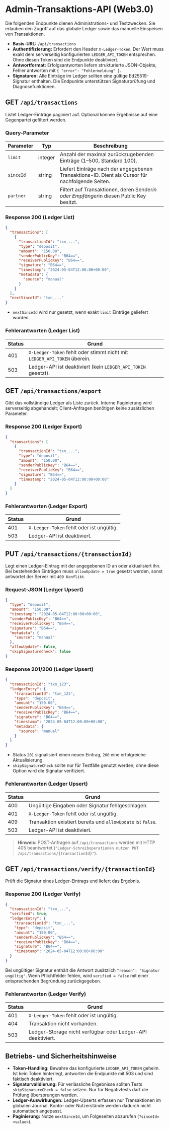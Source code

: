 # Admin-Transaktions-API (Web3.0)

Die folgenden Endpunkte dienen Administrations- und Testzwecken. Sie erlauben den Zugriff auf das globale Ledger sowie das manuelle Einspeisen von Transaktionen.

- **Basis-URL:** `/api/transactions`
- **Authentifizierung:** Erfordert den Header `X-Ledger-Token`. Der Wert muss exakt dem serverseitig konfigurierten `LEDGER_API_TOKEN` entsprechen. Ohne diesen Token sind die Endpunkte deaktiviert.
- **Antwortformat:** Erfolgsantworten liefern strukturierte JSON-Objekte, Fehler antworten mit `{ "error": "Fehlermeldung" }`.
- **Signaturen:** Alle Einträge im Ledger sollten eine gültige Ed25519-Signatur enthalten. Die Endpunkte unterstützen Signaturprüfung und Diagnosefunktionen.

## GET `/api/transactions`

Listet Ledger-Einträge paginiert auf. Optional können Ergebnisse auf eine Gegenpartei gefiltert werden.

### Query-Parameter

| Parameter | Typ | Beschreibung |
| --- | --- | --- |
| `limit` | integer | Anzahl der maximal zurückzugebenden Einträge (1–500, Standard 100). |
| `sinceId` | string | Liefert Einträge nach der angegebenen Transaktions-ID. Dient als Cursor für nachfolgende Seiten. |
| `partner` | string | Filtert auf Transaktionen, deren Sender*in oder Empfänger*in diesen Public Key besitzt. |

### Response 200 (Ledger List)

```json
{
  "transactions": [
    {
      "transactionId": "txn_...",
      "type": "deposit",
      "amount": "150.00",
      "senderPublicKey": "B64==",
      "receiverPublicKey": "B64==",
      "signature": "B64==",
      "timestamp": "2024-05-04T12:00:00+00:00",
      "metadata": {
        "source": "manual"
      }
    }
  ],
  "nextSinceId": "txn_..."
}
```

- `nextSinceId` wird nur gesetzt, wenn exakt `limit` Einträge geliefert wurden.

### Fehlerantworten (Ledger List)

| Status | Grund |
| --- | --- |
| 401 | `X-Ledger-Token` fehlt oder stimmt nicht mit `LEDGER_API_TOKEN` überein. |
| 503 | Ledger-API ist deaktiviert (kein `LEDGER_API_TOKEN` gesetzt). |

## GET `/api/transactions/export`

Gibt das vollständige Ledger als Liste zurück. Interne Paginierung wird serverseitig abgehandelt; Client-Anfragen benötigen keine zusätzlichen Parameter.

### Response 200 (Ledger Export)

```json
{
  "transactions": [
    {
      "transactionId": "txn_...",
      "type": "deposit",
      "amount": "150.00",
      "senderPublicKey": "B64==",
      "receiverPublicKey": "B64==",
      "signature": "B64==",
      "timestamp": "2024-05-04T12:00:00+00:00"
    }
  ]
}
```

### Fehlerantworten (Ledger Export)

| Status | Grund |
| --- | --- |
| 401 | `X-Ledger-Token` fehlt oder ist ungültig. |
| 503 | Ledger-API ist deaktiviert. |

## PUT `/api/transactions/{transactionId}`

Legt einen Ledger-Eintrag mit der angegebenen ID an oder aktualisiert ihn. Bei bestehenden Einträgen muss `allowUpdate = true` gesetzt werden, sonst antwortet der Server mit `409 Konflikt`.

### Request-JSON (Ledger Upsert)

```json
{
  "type": "deposit",
  "amount": "150.00",
  "timestamp": "2024-05-04T12:00:00+00:00",
  "senderPublicKey": "B64==",
  "receiverPublicKey": "B64==",
  "signature": "B64==",
  "metadata": {
    "source": "manual"
  },
  "allowUpdate": false,
  "skipSignatureCheck": false
}
```

### Response 201/200 (Ledger Upsert)

```json
{
  "transactionId": "txn_123",
  "ledgerEntry": {
    "transactionId": "txn_123",
    "type": "deposit",
    "amount": "150.00",
    "senderPublicKey": "B64==",
    "receiverPublicKey": "B64==",
    "signature": "B64==",
    "timestamp": "2024-05-04T12:00:00+00:00",
    "metadata": {
      "source": "manual"
    }
  }
}
```

- Status `201` signalisiert einen neuen Eintrag, `200` eine erfolgreiche Aktualisierung.
- `skipSignatureCheck` sollte nur für Testfälle genutzt werden; ohne diese Option wird die Signatur verifiziert.

### Fehlerantworten (Ledger Upsert)

| Status | Grund |
| --- | --- |
| 400 | Ungültige Eingaben oder Signatur fehlgeschlagen. |
| 401 | `X-Ledger-Token` fehlt oder ist ungültig. |
| 409 | Transaktion existiert bereits und `allowUpdate` ist `false`. |
| 503 | Ledger-API ist deaktiviert. |

> **Hinweis:** POST-Anfragen auf `/api/transactions` werden mit HTTP 405 beantwortet (`"Ledger-Schreiboperationen nutzen PUT /api/transactions/{transactionId}"`).

## GET `/api/transactions/verify/{transactionId}`

Prüft die Signatur eines Ledger-Eintrags und liefert das Ergebnis.

### Response 200 (Ledger Verify)

```json
{
  "transactionId": "txn_...",
  "verified": true,
  "ledgerEntry": {
    "transactionId": "txn_...",
    "type": "deposit",
    "amount": "150.00",
    "senderPublicKey": "B64==",
    "receiverPublicKey": "B64==",
    "signature": "B64==",
    "timestamp": "2024-05-04T12:00:00+00:00"
  }
}
```

Bei ungültiger Signatur enthält die Antwort zusätzlich `"reason": "Signatur ungültig"`. Wenn Pflichtfelder fehlen, wird `verified = false` mit einer entsprechenden Begründung zurückgegeben.

### Fehlerantworten (Ledger Verify)

| Status | Grund |
| --- | --- |
| 401 | `X-Ledger-Token` fehlt oder ist ungültig. |
| 404 | Transaktion nicht vorhanden. |
| 503 | Ledger-Storage nicht verfügbar oder Ledger-API deaktiviert. |

## Betriebs- und Sicherheitshinweise

- **Token-Handling:** Bewahre das konfigurierte `LEDGER_API_TOKEN` geheim. Ist kein Token hinterlegt, antworten die Endpunkte mit 503 und sind faktisch deaktiviert.
- **Signaturvalidierung:** Für verlässliche Ergebnisse sollten Tests `skipSignatureCheck = false` setzen. Nur für Negativtests darf die Prüfung übersprungen werden.
- **Ledger-Auswirkungen:** Ledger-Upserts erfassen nur Transaktionen im globalen Journal. Konto- oder Nutzerstände werden dadurch nicht automatisch angepasst.
- **Paginierung:** Nutze `nextSinceId`, um Folgeseiten abzurufen (`?sinceId=<value>`).
